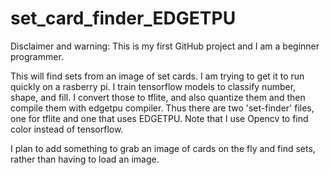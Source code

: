 # set_card_finder_EDGETPU

Disclaimer and warning: This is my first GitHub project and I am a beginner programmer.

This will find sets from an image of set cards. I am trying to get it to run quickly on a rasberry pi. I train tensorflow models to classify number, shape, and fill. I convert those to tflite, and also quantize them and then compile them with edgetpu compiler. Thus there are two 'set-finder' files, one for tflite and one that uses EDGETPU.  Note that I use Opencv to find color instead of tensorflow.



I plan to add something to grab an image of cards on the fly and find sets, rather than having to load an image.

